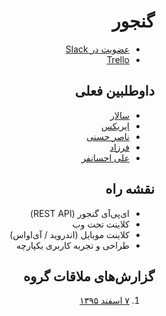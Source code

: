 <div dir="rtl">

# گنجور

+ [عضویت در Slack](https://ganjoor.now.sh/)
+ [Trello](https://trello.com/b/7FdzLNkm/ganjoor-2-0)

## داوطلبین فعلی

+ [سالار](https://twitter.com/sallar)
+ [ایریکس](https://twitter.com/iiriix_)
+ [ناصر حسنی](https://twitter.com/snhasani)
+ [فرزاد](https://twitter.com/euwars)
+ [علی احسانفر](https://twitter.com/ehsaniaa)

## نقشه راه

+ ای‌پی‌آی گنجور (REST API)
+ کلاینت تحت وب
+ کلاینت موبایل (اندروید / آی‌اواس)
+ طراحی و تجربه کاربری یکپارچه

## گزارش‌های ملاقات گروه

1. [۷ اسفند ۱۳۹۵](https://github.com/ganjoor/roadmap/wiki/Feb-25th-2017)
